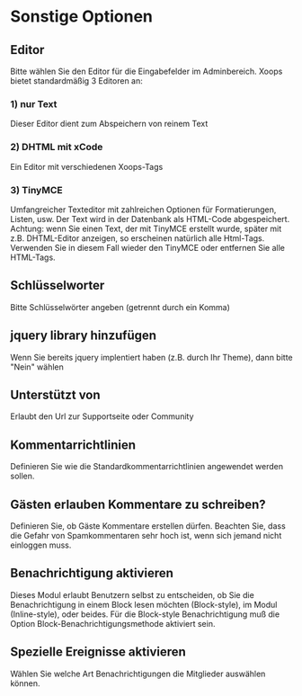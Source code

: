 # Sonstige Optionen

## Editor

Bitte wählen Sie den Editor für die Eingabefelder im Adminbereich. Xoops bietet standardmäßig 3 Editoren an:

### 1) nur Text

Dieser Editor dient zum Abspeichern von reinem Text

### 2) DHTML mit xCode

Ein Editor mit verschiedenen Xoops-Tags

### 3) TinyMCE

Umfangreicher Texteditor mit zahlreichen Optionen für Formatierungen, Listen, usw. Der Text wird in der Datenbank als HTML-Code abgespeichert.
Achtung: wenn Sie einen Text, der mit TinyMCE erstellt wurde, später mit z.B. DHTML-Editor anzeigen, so erscheinen natürlich alle Html-Tags. Verwenden Sie in diesem Fall wieder den TinyMCE oder entfernen Sie alle HTML-Tags.

## Schlüsselworter

Bitte Schlüsselwörter angeben (getrennt durch ein Komma)
	
## jquery library hinzufügen

Wenn Sie bereits jquery implentiert haben (z.B. durch Ihr Theme), dann bitte "Nein" wählen

## Unterstützt von

Erlaubt den Url zur Supportseite oder Community
	
## Kommentarrichtlinien
Definieren Sie wie die Standardkommentarrichtlinien angewendet werden sollen.
	
## Gästen erlauben Kommentare zu schreiben?

Definieren Sie, ob Gäste Kommentare erstellen dürfen. Beachten Sie, dass die Gefahr von Spamkommentaren sehr hoch ist, wenn sich jemand nicht einloggen muss.

## Benachrichtigung aktivieren

Dieses Modul erlaubt Benutzern selbst zu entscheiden, ob Sie die Benachrichtigung in einem Block lesen möchten (Block-style), im Modul (Inline-style), oder beides. Für die Block-style Benachrichtigung muß die Option Block-Benachrichtigungsmethode aktiviert sein.
	
## Spezielle Ereignisse aktivieren
Wählen Sie welche Art Benachrichtigungen die Mitglieder auswählen können.
